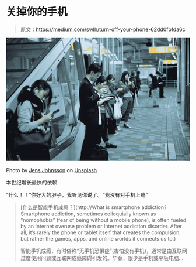 # 关掉你的手机

> 原文：<https://medium.com/swlh/turn-off-your-phone-62dd0fbfda6c>

![](img/62b0e10e21d4a0b21db51a38885aeb04.png)

Photo by [Jens Johnsson](https://unsplash.com/@jens_johnsson?utm_source=medium&utm_medium=referral) on [Unsplash](https://unsplash.com?utm_source=medium&utm_medium=referral)

本世纪增长最快的依赖

“什么！！“你好大的胆子，我听见你说了。“我没有对手机上瘾”

> [什么是智能手机成瘾？](http://What is smartphone addiction? Smartphone addiction, sometimes colloquially known as “nomophobia” (fear of being without a mobile phone), is often fueled by an Internet overuse problem or Internet addiction disorder. After all, it’s rarely the phone or tablet itself that creates the compulsion, but rather the games, apps, and online worlds it connects us to.)
> 
> 智能手机成瘾，有时俗称“无手机恐惧症”(害怕没有手机)，通常是由互联网过度使用问题或互联网成瘾障碍引发的。毕竟，很少是手机或平板电脑…